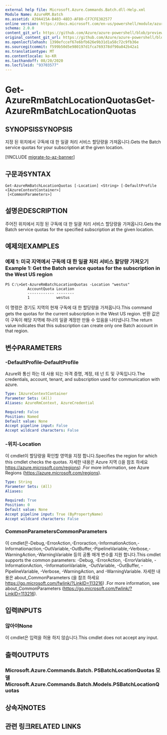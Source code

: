 ```yaml
---
external help file: Microsoft.Azure.Commands.Batch.dll-Help.xml
Module Name: AzureRM.Batch
ms.assetid: A39A415A-B403-48D3-AF80-CF7CFE382577
online version: https://docs.microsoft.com/en-us/powershell/module/azurerm.batch/get-azurermbatchlocationquotas
schema: 2.0.0
content_git_url: https://github.com/Azure/azure-powershell/blob/preview/src/ResourceManager/AzureBatch/Commands.Batch/help/Get-AzureRmBatchLocationQuotas.md
original_content_git_url: https://github.com/Azure/azure-powershell/blob/preview/src/ResourceManager/AzureBatch/Commands.Batch/help/Get-AzureRmBatchLocationQuotas.md
ms.openlocfilehash: 1390efccef67e6bfb626e9b31d1a58c72c9fb36e
ms.sourcegitcommit: f599b50d5e980197d1fca769378df90a842b42a1
ms.translationtype: MT
ms.contentlocale: ko-KR
ms.lasthandoff: 08/20/2020
ms.locfileid: "93703577"
---
```

# <span data-ttu-id="4898e-101">Get-AzureRmBatchLocationQuotas</span><span class="sxs-lookup"><span data-stu-id="4898e-101">Get-AzureRmBatchLocationQuotas</span></span>

## <span data-ttu-id="4898e-102">SYNOPSIS</span><span class="sxs-lookup"><span data-stu-id="4898e-102">SYNOPSIS</span></span>
<span data-ttu-id="4898e-103">지정 된 위치에서 구독에 대 한 일괄 처리 서비스 할당량을 가져옵니다.</span><span class="sxs-lookup"><span data-stu-id="4898e-103">Gets the Batch service quotas for your subscription at the given location.</span></span>

[!INCLUDE [migrate-to-az-banner](../../includes/migrate-to-az-banner.md)]

## <span data-ttu-id="4898e-104">구문과</span><span class="sxs-lookup"><span data-stu-id="4898e-104">SYNTAX</span></span>

```
Get-AzureRmBatchLocationQuotas [-Location] <String> [-DefaultProfile <IAzureContextContainer>]
 [<CommonParameters>]
```

## <span data-ttu-id="4898e-105">설명은</span><span class="sxs-lookup"><span data-stu-id="4898e-105">DESCRIPTION</span></span>
<span data-ttu-id="4898e-106">주어진 위치에서 지정 된 구독에 대 한 일괄 처리 서비스 할당량을 가져옵니다.</span><span class="sxs-lookup"><span data-stu-id="4898e-106">Gets the Batch service quotas for the specified subscription at the given location.</span></span>

## <span data-ttu-id="4898e-107">예제의</span><span class="sxs-lookup"><span data-stu-id="4898e-107">EXAMPLES</span></span>

### <span data-ttu-id="4898e-108">예제 1: 미국 지역에서 구독에 대 한 일괄 처리 서비스 할당량 가져오기</span><span class="sxs-lookup"><span data-stu-id="4898e-108">Example 1: Get the Batch service quotas for the subscription in the West US region</span></span>
```
PS C:\>Get-AzureRmBatchLocationQuotas -Location "westus"
          AccountQuota Location
          ------------ --------
          1            westus
```

<span data-ttu-id="4898e-109">이 명령은 경기도 지역의 현재 구독에 대 한 할당량을 가져옵니다.</span><span class="sxs-lookup"><span data-stu-id="4898e-109">This command gets the quotas for the current subscription in the West US region.</span></span>
<span data-ttu-id="4898e-110">반환 값은이 구독이 해당 지역에 하나의 일괄 계정만 만들 수 있음을 나타냅니다.</span><span class="sxs-lookup"><span data-stu-id="4898e-110">The return value indicates that this subscription can create only one Batch account in that region.</span></span>

## <span data-ttu-id="4898e-111">변수</span><span class="sxs-lookup"><span data-stu-id="4898e-111">PARAMETERS</span></span>

### <span data-ttu-id="4898e-112">-DefaultProfile</span><span class="sxs-lookup"><span data-stu-id="4898e-112">-DefaultProfile</span></span>
<span data-ttu-id="4898e-113">Azure와 통신 하는 데 사용 되는 자격 증명, 계정, 테 넌 트 및 구독입니다.</span><span class="sxs-lookup"><span data-stu-id="4898e-113">The credentials, account, tenant, and subscription used for communication with azure.</span></span>

```yaml
Type: IAzureContextContainer
Parameter Sets: (All)
Aliases: AzureRmContext, AzureCredential

Required: False
Position: Named
Default value: None
Accept pipeline input: False
Accept wildcard characters: False
```

### <span data-ttu-id="4898e-114">-위치</span><span class="sxs-lookup"><span data-stu-id="4898e-114">-Location</span></span>
<span data-ttu-id="4898e-115">이 cmdlet이 할당량을 확인할 영역을 지정 합니다.</span><span class="sxs-lookup"><span data-stu-id="4898e-115">Specifies the region for which this cmdlet checks the quotas.</span></span>
<span data-ttu-id="4898e-116">자세한 내용은 Azure 지역 ()을 참조 하세요 https://azure.microsoft.com/regions) .</span><span class="sxs-lookup"><span data-stu-id="4898e-116">For more information, see Azure Regions (https://azure.microsoft.com/regions).</span></span>

```yaml
Type: String
Parameter Sets: (All)
Aliases: 

Required: True
Position: 0
Default value: None
Accept pipeline input: True (ByPropertyName)
Accept wildcard characters: False
```

### <span data-ttu-id="4898e-117">CommonParameters</span><span class="sxs-lookup"><span data-stu-id="4898e-117">CommonParameters</span></span>
<span data-ttu-id="4898e-118">이 cmdlet은-Debug,-ErrorAction,-Erroraction,-InformationAction,-Informationaction,-OutVariable,-OutBuffer,-PipelineVariable,-Verbose,-WarningAction,-WarningVariable 등의 공통 매개 변수를 지원 합니다.</span><span class="sxs-lookup"><span data-stu-id="4898e-118">This cmdlet supports the common parameters: -Debug, -ErrorAction, -ErrorVariable, -InformationAction, -InformationVariable, -OutVariable, -OutBuffer, -PipelineVariable, -Verbose, -WarningAction, and -WarningVariable.</span></span> <span data-ttu-id="4898e-119">자세한 내용은 about_CommonParameters (을 참조 하세요 https://go.microsoft.com/fwlink/?LinkID=113216) .</span><span class="sxs-lookup"><span data-stu-id="4898e-119">For more information, see about_CommonParameters (https://go.microsoft.com/fwlink/?LinkID=113216).</span></span>

## <span data-ttu-id="4898e-120">입력</span><span class="sxs-lookup"><span data-stu-id="4898e-120">INPUTS</span></span>

### <span data-ttu-id="4898e-121">않아야</span><span class="sxs-lookup"><span data-stu-id="4898e-121">None</span></span>
<span data-ttu-id="4898e-122">이 cmdlet은 입력을 허용 하지 않습니다.</span><span class="sxs-lookup"><span data-stu-id="4898e-122">This cmdlet does not accept any input.</span></span>

## <span data-ttu-id="4898e-123">출력</span><span class="sxs-lookup"><span data-stu-id="4898e-123">OUTPUTS</span></span>

### <span data-ttu-id="4898e-124">Microsoft.Azure.Commands.Batch. PSBatchLocationQuotas 모델</span><span class="sxs-lookup"><span data-stu-id="4898e-124">Microsoft.Azure.Commands.Batch.Models.PSBatchLocationQuotas</span></span>

## <span data-ttu-id="4898e-125">상속자</span><span class="sxs-lookup"><span data-stu-id="4898e-125">NOTES</span></span>

## <span data-ttu-id="4898e-126">관련 링크</span><span class="sxs-lookup"><span data-stu-id="4898e-126">RELATED LINKS</span></span>

